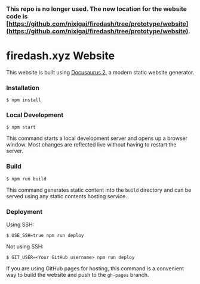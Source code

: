 ### This repo is no longer used. The new location for the website code is [https://github.com/nixigaj/firedash/tree/prototype/website](https://github.com/nixigaj/firedash/tree/prototype/website).

# firedash.xyz Website

This website is built using [Docusaurus 2](https://docusaurus.io/), a modern static website generator.

### Installation

```
$ npm install
```

### Local Development

```
$ npm start
```

This command starts a local development server and opens up a browser window. Most changes are reflected live without having to restart the server.

### Build

```
$ npm run build
```

This command generates static content into the `build` directory and can be served using any static contents hosting service.

### Deployment

Using SSH:

```
$ USE_SSH=true npm run deploy
```

Not using SSH:

```
$ GIT_USER=<Your GitHub username> npm run deploy
```

If you are using GitHub pages for hosting, this command is a convenient way to build the website and push to the `gh-pages` branch.
